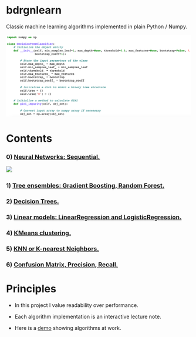 # bdrgnlearn

Classic machine learning algorithms implemented in plain Python / Numpy. 

![alt text](lib_cover.png)

# Contents

### 0) [Neural Networks: Sequential.](bdrgnlearn/neural.py) 
![](nn_demo_2.gif)
### 1) [Tree ensembles: Gradient Boosting, Random Forest.](bdrgnlearn/ensemble.py) 
### 2) [Decision Trees.](bdrgnlearn/tree.py)
### 3) [Linear models: LinearRegression and LogisticRegression.](bdrgnlearn/linear_model.py)
### 4) [KMeans clustering.](bdrgnlearn/cluster.py)
### 5) [KNN or K-nearest Neighbors.](bdrgnlearn/neighbors.py)
### 6) [Confusion Matrix, Precision, Recall.](bdrgnlearn/metrics.py)

# Principles

* In this project I value readability over performance. 

* Each algorithm implementation is an interactive lecture note. 

* Here is a [demo](https://nbviewer.jupyter.org/github/bdrgn/bdrgnlearn/blob/master/DEMO.ipynb) showing algorithms at work. 

